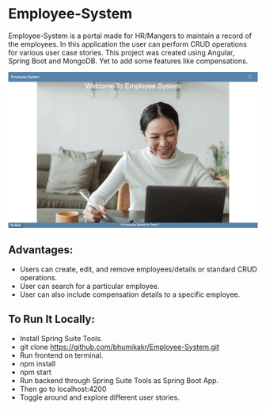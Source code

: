 # Employee-System

Employee-System is a portal made for HR/Mangers to maintain a record of the employees.
In this application the user can perform CRUD operations for various user case stories. 
This project was created using Angular, Spring Boot and MongoDB.
Yet to add some features like compensations.

![app demo](demo.gif)


## Advantages:

- Users can create, edit, and remove employees/details or standard CRUD operations.
- User can search for a particular employee.
- User can also include compensation details to a specific employee.


## To Run It Locally:

- Install Spring Suite Tools.
- git clone https://github.com/bhumikakr/Employee-System.git
- Run frontend on terminal.
- npm install
- npm start
- Run backend through Spring Suite Tools as Spring Boot App.
- Then go to localhost:4200
- Toggle around and explore different user stories.
